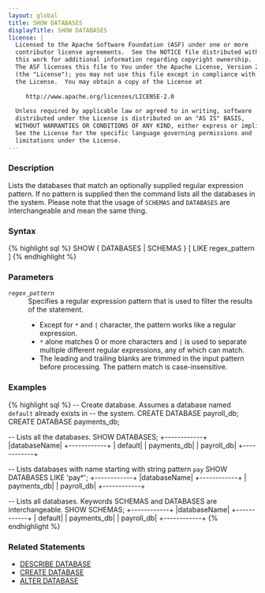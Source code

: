 ```yaml
---
layout: global
title: SHOW DATABASES
displayTitle: SHOW DATABASES
license: |
  Licensed to the Apache Software Foundation (ASF) under one or more
  contributor license agreements.  See the NOTICE file distributed with
  this work for additional information regarding copyright ownership.
  The ASF licenses this file to You under the Apache License, Version 2.0
  (the "License"); you may not use this file except in compliance with
  the License.  You may obtain a copy of the License at
 
     http://www.apache.org/licenses/LICENSE-2.0
 
  Unless required by applicable law or agreed to in writing, software
  distributed under the License is distributed on an "AS IS" BASIS,
  WITHOUT WARRANTIES OR CONDITIONS OF ANY KIND, either express or implied.
  See the License for the specific language governing permissions and
  limitations under the License.
---
```


### Description

Lists the databases that match an optionally supplied regular expression pattern. If no
pattern is supplied then the command lists all the databases in the system.
Please note that the usage of `SCHEMAS` and `DATABASES` are interchangeable
and mean the same thing.

### Syntax

{% highlight sql %}
SHOW { DATABASES | SCHEMAS } [ LIKE regex_pattern ]
{% endhighlight %}

### Parameters

<dl>
  <dt><code><em>regex_pattern</em></code></dt>
  <dd>
    Specifies a regular expression pattern that is used to filter the results of the
    statement.
     <ul>
       <li>Except for <code>*</code> and <code>|</code> character, the pattern works like a regular expression.</li>
       <li><code>*</code> alone matches 0 or more characters and <code>|</code> is used to separate multiple different regular expressions,
       any of which can match. </li>
       <li>The leading and trailing blanks are trimmed in the input pattern before processing. The pattern match is case-insensitive.</li>
     </ul>
  </dd>
</dl>

### Examples

{% highlight sql %}
-- Create database. Assumes a database named `default` already exists in
-- the system. 
CREATE DATABASE payroll_db;
CREATE DATABASE payments_db;

-- Lists all the databases. 
SHOW DATABASES;
  +------------+
  |databaseName|
  +------------+
  |     default|
  | payments_db|
  |  payroll_db|
  +------------+
  
-- Lists databases with name starting with string pattern `pay`
SHOW DATABASES LIKE 'pay*';
  +------------+
  |databaseName|
  +------------+
  | payments_db|
  |  payroll_db|
  +------------+
  
-- Lists all databases. Keywords SCHEMAS and DATABASES are interchangeable. 
SHOW SCHEMAS;
  +------------+
  |databaseName|
  +------------+
  |     default|
  | payments_db|
  |  payroll_db|
  +------------+
{% endhighlight %}

### Related Statements

 * [DESCRIBE DATABASE](sql-ref-syntax-aux-describe-database.html)
 * [CREATE DATABASE](sql-ref-syntax-ddl-create-database.html)
 * [ALTER DATABASE](sql-ref-syntax-ddl-alter-database.html)
